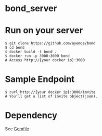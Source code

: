 # bond_server

# Run on your server
```
$ git clone https://github.com/ayemos/bond
$ cd bond
$ docker build -t bond .
$ docker run -p 3000:3000 bond
# Access http://{your docker ip}:3000
```

# Sample Endpoint
```
$ curl http://{your docker ip}:3000/invite
# You'll get a list of invite object(json).
```


# Dependency
See [Gemfile](https://github.com/ayemos/bond/blob/master/Gemfile)
